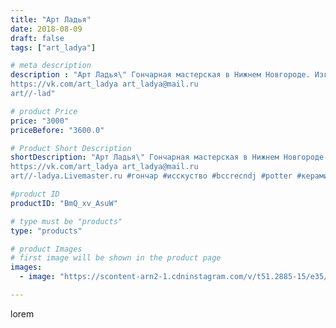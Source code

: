 ```yaml
---
title: "Арт Ладья"
date: 2018-08-09
draft: false
tags: ["art_ladya"]

# meta description
description : "Арт Ладья\" Гончарная мастерская в Нижнем Новгороде. Изготовление керамики и мастер//-классы по обучению. 
https://vk.com/art_ladya art_ladya@mail.ru 
art//-lad"

# product Price
price: "3000"
priceBefore: "3600.0"

# Product Short Description
shortDescription: "Арт Ладья\" Гончарная мастерская в Нижнем Новгороде. Изготовление керамики и мастер//-классы по обучению. 
https://vk.com/art_ladya art_ladya@mail.ru 
art//-ladya.Livemaster.ru #гончар #исскуство #bccrecndj #potter #керамикадляинтерьера #керамикаручнаяработа #гончарнаямастерская #керамиканазаказ #handmade #посудаизглины #керамика #гончарнаяпосуда #эксклюзивнаякерамика #painter #dishes #ceramicar #подарки #claygoods #restaurant #earthenware #ceramic #design #bottle #gifts #decanter #ceramicart #бутылки #штоф #clay #авторскаякерамика"

#product ID
productID: "BmQ_xv_AsuW"

# type must be "products"
type: "products"

# product Images
# first image will be shown in the product page
images:
  - image: "https://scontent-arn2-1.cdninstagram.com/v/t51.2885-15/e35/40457484_524280704712019_4165556611361800192_n.jpg?se=7&tp=1&_nc_ht=scontent-arn2-1.cdninstagram.com&_nc_cat=107&_nc_ohc=dXMhA10tqIgAX_30yco&ccb=7-4&oh=fef200f108deac5ac98816d297b43bfb&oe=60865EC1&_nc_sid=86f79a&ig_cache_key=MTg0MjI1Mjc0MzMwMjEwNjAwNg%3D%3D.2-ccb7-4"

---
```

lorem
